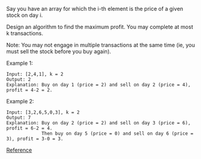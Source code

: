 Say you have an array for which the i-th element is the price of a given stock on day i.

Design an algorithm to find the maximum profit. You may complete at most k transactions.

Note:
You may not engage in multiple transactions at the same time (ie, you must sell the stock before you buy again).

Example 1:
```
Input: [2,4,1], k = 2
Output: 2
Explanation: Buy on day 1 (price = 2) and sell on day 2 (price = 4), profit = 4-2 = 2.
```
Example 2:
```
Input: [3,2,6,5,0,3], k = 2
Output: 7
Explanation: Buy on day 2 (price = 2) and sell on day 3 (price = 6), profit = 6-2 = 4.
             Then buy on day 5 (price = 0) and sell on day 6 (price = 3), profit = 3-0 = 3.
```

[Reference](https://www.cnblogs.com/grandyang/p/4295761.html)
